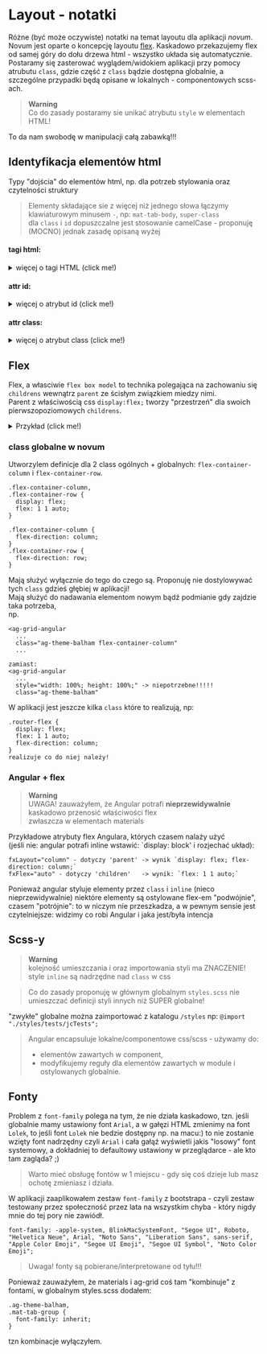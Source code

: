 # Layout - notatki

Różne (być może oczywiste) notatki na temat layoutu dla aplikacji *novum*.   
Novum jest oparte o koncepcję layoutu [flex](#flex). 
Kaskadowo przekazujemy flex od samej góry do dołu drzewa html - wszystko układa się automatycznie.  
Postaramy się zasterować wyglądem/widokiem aplikacji przy pomocy atrubutu `class`, gdzie część z `class` bądzie dostępna globalnie, a szczególne przypadki będą opisane w lokalnych - componentowych scss-ach.  

> **Warning**  
> Co do zasady postaramy sie unikać atrybutu `style` w elementach HTML!

To da nam swobodę w manipulacji całą zabawką!!!

## Identyfikacja elementów html

Typy "dojścia" do elementów html, np. dla potrzeb stylowania oraz czytelności struktury
> Elementy składające sie z więcej niż jednego słowa łączymy klawiaturowym minusem `-`, np: `mat-tab-body`, `super-class`  
> dla `class` i `id` dopuszczalne jest stosowanie camelCase - proponuję (MOCNO) jednak zasadę opisaną wyżej


#### tagi html: 

<details><summary> więcej o tagi HTML (click me!)</summary>

---

(np. `div`, `span`, `mat-tab-body`, `sit-dict-container`)

> standardowy tag html jako element layoutu jest: blokowy(np: `<div>`, `<p>`) lub liniowy(np: `<span>`, `<strong>`)  
> niestandardowy tag jest "przezroczysty"(np: `<router>`, `<mat-tab-body>`) 
  
---

</details>

#### attr id:  

<details><summary> więcej o atrybut id (click me!)</summary>
  
--- 
  
(np: `<div id="jakis-identykikator">`)

> jednoznaczny identyfikator elementu, w kodzie HTML może wystąpić tylko 1 raz!  
> Uwaga: nie może zawierać białych znaków!  
> Proponuję używać **bardzo** OSTROŻNIE albo wcale - tym bardziej, ze Angular czasami dodaje dynamicznie!

---
  
</details>

#### attr class:   

<details><summary>więcej o atrybut class (click me!)</summary>
  
---

(np: `<div class="router-flex column cos-innego">`) 
> atrybut uniwersalny: może zawirać dowolną ilość nazw 

Proponuję stosowanie `class` jako atrybutu: podstawowego + głównego i wielowymiarowego. 

##### Przykłady:

`<przykladowy-tag class="ogolny-styl identyfikator-elementu inny-dowolny" >`

Przykład w aplikacji novum:

typowy component zwraca siebie w "swoim" tagu
```
@Component({
  selector: 'sit-sys-dictionaries',
  templateUrl: './sit-sys-dictionaries.component.html',
  styleUrls: ['./sit-sys-dictionaries.component.scss']
})

Wynik w html: `<sit-sys-dictionaries>`
```

component zwraca siebie jak wyżej z ogólną class
```
@Component({
  selector: 'sit-sys-dictionaries',
  templateUrl: './sit-sys-dictionaries.component.html',
  styleUrls: ['./sit-sys-dictionaries.component.scss'],
  host: {class: 'router-flex'}
})

Wynik w html: `<sit-sys-dictionaries class="router-flex">`
```

component zwraca siebie jak wyżej z ogólną class + nazwą samego siebie
```
@Component({
  selector: 'sit-sys-dictionaries',
  templateUrl: './sit-sys-dictionaries.component.html',
  styleUrls: ['./sit-sys-dictionaries.component.scss'],
  host: {class: 'router-flex sit-sys-dictionaries'}
})

Wynik w html: `<sit-sys-dictionaries class="router-flex sit-sys-dictionaries">`
```

component zwraca siebie w tagu `div` z ogólną class + nazwą samego siebie
```
@Component({
  selector: '[sit-sys-dictionaries]',
  templateUrl: './sit-sys-dictionaries.component.html',
  styleUrls: ['./sit-sys-dictionaries.component.scss'],
  host: {class: 'router-flex sit-sys-dictionaries'}
})

Wynik w html: `<div class="router-flex sit-sys-dictionaries">`
```
> Dzięki temu w `html` łatwiej się zorientować czym jest dany element. Pozostaje kwestia konwencji nazw: czy na tym "poziomie" użyć: `sit-sys-dictionaries` czy `sit-sys-dictionaries-component` ponieważ będziemy chcieli użyć `sit-sys-dictionaries` gdzieś wewnątrz komponentu.
  
---
  
</details>





## Flex

Flex, a własciwie `flex box model` to technika polegająca na zachowaniu się `childrens` wewnątrz `parent` ze ścisłym związkiem miedzy nimi.  
Parent z właściwością css `display:flex;` tworzy "przestrzeń" dla swoich pierwszopoziomowych `childrens`. 

<details><summary> Przykład (click me!)</summary>

---
  
> Przykład:
```
<div style="display:flex;">
  <div children=tak>
    <div children=nie>
    </div>
  </div>
  <div children=tak></div>
</div>
```
Chcemy aby `children` kolejnego poziomu również zachowało się automatycznie `flex` wobec swojego rodzica:

```
<div style="display:flex;">
  <div children=tak style="display:flex;" class="children-1">
    <div children=tak> 
      ale rodzic to children-1 
    </div>
  </div>
  <div children=tak></div>
</div>
```

> Podsumowując: element może być jednocześnie `parent` + `children`

tu zaczyna sie magia...:)

Przykład css z oznaczeniem czego dotyczą parametry:
```
.jakis-element {
  display: flex; - dotyczy parent
  flex-direction: column; - dotyczy parent
  flex:1 1 auto; - dotyczy children
}

gdzie flex:1 1 auto; jest skrótem dla: 
{
  flex-grow: 1;
  flex-shrink: 1;
  flex-basis: auto;
}
```
jeśli element `jakis-element` jako `children` bedzie mial `parent` z display:flex to zajmie zajmie całą dostępną przestrzeń szerokości i wysokości jeśli bedzie sam,  jeśli będzie ich więcej - to sie podzielą przestrzenią: wysokością lub szerokością proporcjonalnie w zależności od `flex-direction` w `parent` 
(default dla `flex-direction` = `row`, czyli podział szerokości)  
natomiast jego `children` (`flex-direction:column`) podzielą się całą dostępną wysokością

---
  
</details>



### class globalne w novum

Utworzylem definicje dla 2 class ogólnych + globalnych: `flex-container-column` i `flex-container-row`.  
```
.flex-container-column,
.flex-container-row {
  display: flex;
  flex: 1 1 auto;
}

.flex-container-column {
  flex-direction: column;
}
.flex-container-row {
  flex-direction: row;
}
```
Mają służyć wyłącznie do tego do czego są. Proponuję nie dostylowywać tych `class` gdzieś głębiej w aplikacji!  
Mają służyć do nadawania elementom nowym bądź podmianie gdy zajdzie taka potrzeba,  
np.  
```
<ag-grid-angular
  ...
  class="ag-theme-balham flex-container-column"
  ...

zamiast:
<ag-grid-angular
  ...
  style="width: 100%; height: 100%;" -> niepotrzebne!!!!!
  class="ag-theme-balham"
```


W aplikacji jest jeszcze kilka `class` które to realizują, np:
```
.router-flex {
  display: flex;
  flex: 1 1 auto;
  flex-direction: column;
}
realizuje co do niej należy!
```


### Angular + flex

> **Warning**  
> UWAGA! zauważyłem, że Angular potrafi **nieprzewidywalnie** kaskadowo przenosić właściwości flex  
> zwłaszcza w elementach materials  


Przykładowe atrybuty flex Angulara, których czasem nalaży użyć  
  (jeśli nie: angular potrafi inline wstawić: `display: block' i rozjechać układ):  
```
fxLayout="column" - dotyczy 'parent' -> wynik `display: flex; flex-direction: column;`
fxFlex="auto" - dotyczy 'children'   -> wynik: `flex: 1 1 auto;`
```
  
Ponieważ angular styluje elementy przez `class` i `inline` (nieco nieprzewidywalnie) niektóre elementy są ostylowane flex-em "podwójnie", czasem "potrójnie": to w niczym nie przeszkadza, a w pewnym sensie jest czytelniejsze: widzimy co robi Angular i jaka jest/była intencja


  
## Scss-y
> **Warning**  
> kolejność umieszczania i oraz importowania styli ma ZNACZENIE!  
> style `inline` są nadrzędne nad `class` w css
  
> Co do zasady proponuję w głównym globalnym `styles.scss` nie umieszczać definicji styli innych niż SUPER globalne!

"zwykłe" globalne można zaimportować z katalogu `/styles` np: `@import "./styles/tests/jcTests";`
  
> Angular encapsuluje lokalne/componentowe css/scss - używamy do:  
>  - elementów zawartych w component, 
>  - modyfikujemy reguły dla elementów zawartych w module i ostylowanych globalnie.


## Fonty

Problem z `font-family` polega na tym, że nie działa kaskadowo, tzn. jeśli globalnie mamy ustawiony font `Arial`, a w gałęzi HTML zmienimy na font `Lolek`, to jeśli font `Lolek` nie bedzie dostępny np. na macu:) to nie zostanie wzięty font nadrzędny czyli `Arial` i cała gałąź wyświetli jakis "losowy" font systemowy, a dokładniej to defaultowy ustawiony w przeglądarce - ale kto tam zagląda? ;) 

> Warto mieć obsługę fontów w 1 miejscu - gdy się coś dzieje lub masz ochotę zmieniasz i działa.
  
W aplikacji zaaplikowałem zestaw `font-family` z bootstrapa - czyli zestaw testowany przez społeczność przez lata na wszystkim chyba - który nigdy mnie do tej pory nie zawiódł.  

```
font-family: -apple-system, BlinkMacSystemFont, "Segoe UI", Roboto, "Helvetica Neue", Arial, "Noto Sans", "Liberation Sans", sans-serif, "Apple Color Emoji", "Segoe UI Emoji", "Segoe UI Symbol", "Noto Color Emoji";
```
> Uwaga! fonty są pobierane/interpretowane od tyłu!!!

Ponieważ zauważyłem, że materials i ag-grid coś tam "kombinuje" z fontami, w globalnym styles.scss dodałem: 
```
.ag-theme-balham,
.mat-tab-group {
  font-family: inherit;
}
``` 
tzn kombinacje wyłączyłem. 

